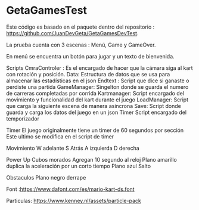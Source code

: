 # GetaGamesTest
 
Este código es basado en el paquete dentro del repositorio : https://github.com/JuanDevGeta/GetaGamesDevTest.




La prueba cuenta con 3 escenas : Menú, Game y GameOver.


En menú se encuentra un botón para jugar y un texto de bienvenida.


Scripts
CmraControler : Es el encargado de hacer que la cámara siga al kart con rotación y posición. 
Data: Estructura de datos que se usa para almacenar las estadísticas en el json
Endtext : Script que dice si ganaste o perdiste una partida 
GameManager: Singelton donde se guarda el numero de carreras completadas por corrida 
Kartmanager: Script encargado del movimiento y funcionalidad del kart durante el juego 
LoadManager: Script que carga la siguiente escena de manera asíncrona 
Save: Script donde guarda y carga los datos del juego en un json
Timer Script encargado del temporizador


Timer
El juego originalmente tiene un timer de 60 segundos por sección 
Este ultimo se modifica en el script de timer 


Movimiento 
W adelante
S Atrás
A izquierda
D derecha 


Power Up
Cubos morados Agregan 10 segundo al reloj
Plano amarillo duplica la aceleración por un corto tiempo
Plano azul Salto




Obstaculos 
Plano negro derrape


Font :https://www.dafont.com/es/mario-kart-ds.font


Particulas: https://www.kenney.nl/assets/particle-pack
